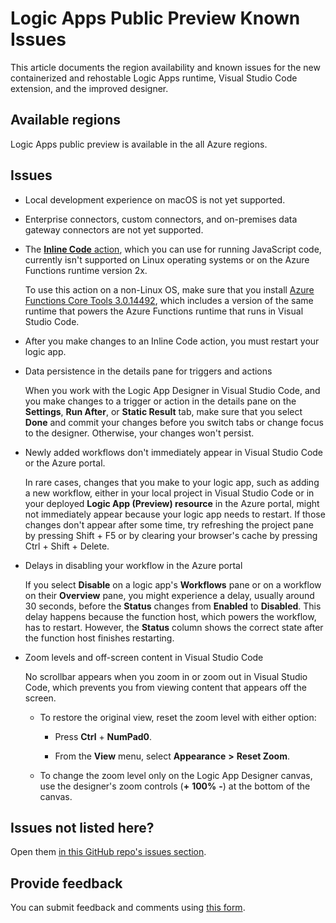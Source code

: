 # Logic Apps Public Preview Known Issues

This article documents the region availability and known issues for the new containerized and rehostable Logic Apps runtime, Visual Studio Code extension, and the improved designer.

## Available regions

Logic Apps public preview is available in the all Azure regions.

## Issues

* Local development experience on macOS is not yet supported.

* Enterprise connectors, custom connectors, and on-premises data gateway connectors are not yet supported.

* The [**Inline Code** action](https://docs.microsoft.com/azure/logic-apps/logic-apps-add-run-inline-code), which you can use for running JavaScript code, currently isn't supported on Linux operating systems or on the Azure Functions runtime version 2x.

  To use this action on a non-Linux OS, make sure that you install [Azure Functions Core Tools 3.0.14492](https://docs.microsoft.com/azure/azure-functions/functions-run-local.md#install-the-azure-functions-core-tools), which includes a version of the same runtime that powers the Azure Functions runtime that runs in Visual Studio Code.

* After you make changes to an Inline Code action, you must restart your logic app.

* Data persistence in the details pane for triggers and actions

  When you work with the Logic App Designer in Visual Studio Code, and you make changes to a trigger or action in the details pane on the **Settings**, **Run After**, or **Static Result** tab, make sure that you select **Done** and commit your changes before you switch tabs or change focus to the designer. Otherwise, your changes won't persist.

* Newly added workflows don't immediately appear in Visual Studio Code or the Azure portal.

  In rare cases, changes that you make to your logic app, such as adding a new workflow, either in your local project in Visual Studio Code or in your deployed **Logic App (Preview) resource** in the Azure portal, might not immediately appear because your logic app needs to restart. If those changes don't appear after some time, try refreshing the project pane by pressing Shift + F5 or by clearing your browser's cache by pressing Ctrl + Shift + Delete.

* Delays in disabling your workflow in the Azure portal

  If you select **Disable** on a logic app's **Workflows** pane or on a workflow on their **Overview** pane, you might experience a delay, usually around 30 seconds, before the **Status** changes from **Enabled** to **Disabled**. This delay happens because the function host, which powers the workflow, has to restart. However, the **Status** column shows the correct state after the function host finishes restarting.

* Zoom levels and off-screen content in Visual Studio Code

  No scrollbar appears when you zoom in or zoom out in Visual Studio Code, which prevents you from viewing content that appears off the screen.

  * To restore the original view, reset the zoom level with either option:

    * Press **Ctrl** + **NumPad0**.

    * From the **View** menu, select **Appearance** **>** **Reset Zoom**.

  * To change the zoom level only on the Logic App Designer canvas, use the designer's zoom controls (**+** **100%** **-**) at the bottom of the canvas.

## Issues not listed here?

Open them [in this GitHub repo's issues section](https://github.com/Azure/logicapps/issues).

## Provide feedback

You can submit feedback and comments using [this form](https://aka.ms/lafeedback).
